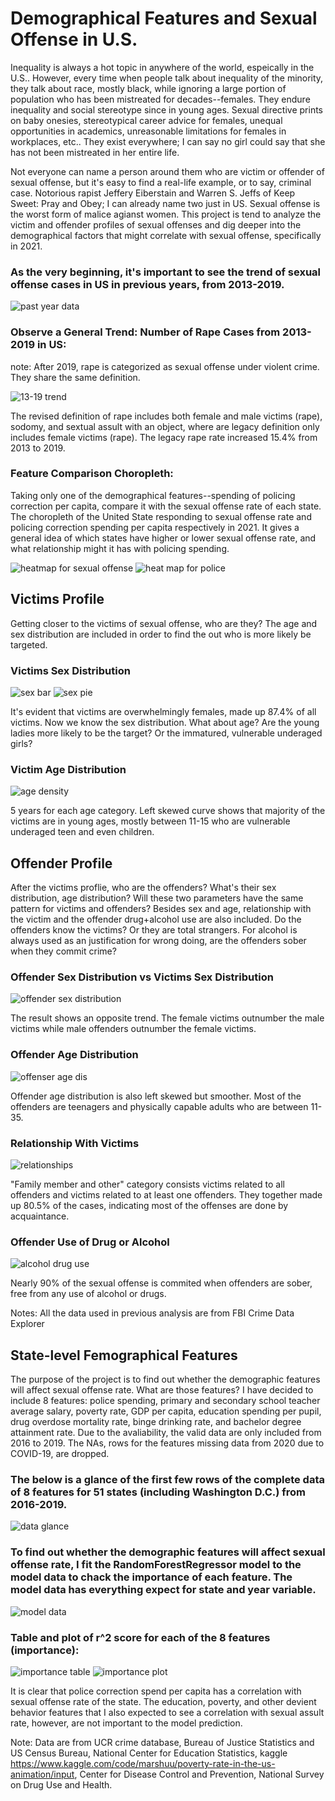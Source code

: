 # **Demographical Features and Sexual Offense in U.S.**

Inequality is always a hot topic in anywhere of the world, espeically in the U.S.. However, every time when people talk about inequality of the minority, they talk about race, mostly black, while ignoring a large portion of population who has been mistreated for decades--females. They endure inequality and social stereotype since in young ages. Sexual directive prints on baby onesies, stereotypical career advice for females, unequal opportunities  in academics, unreasonable limitations for females in workplaces, etc.. They exist everywhere; I can say no girl could say that she has not been mistreated in her entire life. 

Not everyone can name a person around them who are victim or offender of sexual offense, but it's easy to find a real-life example, or to say, criminal case. Notorious rapist Jeffery Eiberstain and Warren S. Jeffs of Keep Sweet: Pray and Obey; I can already name two just in US. Sexual offense is the worst form of malice agianst women. This project is tend to analyze the victim and offender profiles of sexual offenses and dig deeper into the demographical factors that might correlate with sexual offense, specifically in 2021.

### As the very beginning, it's important to see the trend of sexual offense cases in US in previous years, from 2013-2019.

![past year data](https://github.com/AndreaChen0301/sexual-offense-project/blob/main/project/data/images/past%20rape%20data.png?raw=true)

### Observe a General Trend: Number of Rape Cases from 2013-2019 in US:

note: After 2019, rape is categorized as sexual offense under violent crime. They share the same definition.

![13-19 trend](https://github.com/AndreaChen0301/sexual-offense-project/blob/main/project/data/images/output_6_1.png?raw=true)

The revised definition of rape includes both female and male victims (rape), sodomy, and sextual assult with an object, where are legacy definition only includes female victims (rape). The legacy rape rate increased 15.4% from 2013 to 2019.

### Feature Comparison Choropleth:

Taking only one of the demographical features--spending of policing correction per capita, compare it with the sexual offense rate of each state. The choropleth of the United State responding to sexual offense rate and policing correction spending per capita respectively in 2021. It gives a general idea of which states have higher or lower sexual offense rate, and what relationship might it has with policing spending.

![heatmap for sexual offense](https://github.com/AndreaChen0301/sexual-offense-project/blob/main/project/data/images/heatmap1.png?raw=true)
![heat map for police](https://github.com/AndreaChen0301/sexual-offense-project/blob/main/project/data/images/heatmap2.png?raw=true)

## **Victims Profile**

Getting closer to the victims of sexual offense, who are they? The age and sex distribution are included in order to find the out who is more likely be targeted.

### Victims Sex Distribution

![sex bar](https://github.com/AndreaChen0301/sexual-offense-project/blob/main/project/data/images/output_57_1.png?raw=true)
![sex pie](https://github.com/AndreaChen0301/sexual-offense-project/blob/main/project/data/images/output_57_2.png?raw=ture)

It's evident that victims are overwhelmingly females, made up 87.4% of all victims. Now we know the sex distribution. What about age? Are the young ladies more likely to be the target? Or the immatured, vulnerable underaged girls? 

### Victim Age Distribution

![age density](https://github.com/AndreaChen0301/sexual-offense-project/blob/main/project/data/images/output_60_0.png?raw=true)

5 years for each age category. Left skewed curve shows that majority of the victims are in young ages, mostly between 11-15 who are vulnerable underaged teen and even children.

## **Offender Profile**

After the victims proflie, who are the offenders? What's their sex distribution, age distribution? Will these two parameters have the same pattern for victims and offenders? Besides sex and age, relationship with the victim and the offender drug+alcohol use are also included. Do the offenders know the victims? Or they are total strangers. For alcohol is always used as an justification for wrong doing, are the offenders sober when they commit crime?

### Offender Sex Distribution vs Victims Sex Distribution

![offender sex distribution](https://github.com/AndreaChen0301/sexual-offense-project/blob/main/project/data/images/output_65_1.png?raw=true)

The result shows an opposite trend. The female victims outnumber the male victims while male offenders outnumber the female victims.

### Offender Age Distribution

![offenser age dis](https://github.com/AndreaChen0301/sexual-offense-project/blob/main/project/data/images/output_68_1.png?raw=true)

Offender age distribution is also left skewed but smoother. Most of the offenders are teenagers and physically capable adults who are between 11-35.

### Relationship With Victims

![relationships](https://github.com/AndreaChen0301/sexual-offense-project/blob/main/project/data/images/output_71_1.png?raw=true)

"Family member and other" category consists victims related to all offenders and victims related to at least one offenders. They together made up 80.5% of the cases, indicating most of the offenses are done by acquaintance. 

### Offender Use of Drug or Alcohol

![alcohol drug use](https://github.com/AndreaChen0301/sexual-offense-project/blob/main/project/data/images/output_74_1.png?raw=true)

Nearly 90% of the sexual offense is commited when offenders are sober, free from any use of alcohol or drugs.

Notes:  All the data used in previous analysis are from FBI Crime Data Explorer


## **State-level Femographical Features**

The purpose of the project is to find out whether the demographic features will affect sexual offense rate. What are those features? I have decided to include 8 features: police spending, primary and secondary school teacher average salary, poverty rate, GDP per capita, education spending per pupil, drug overdose mortality rate, binge drinking rate, and bachelor degree attainment rate. Due to the avaliability, the valid data are only included from 2016 to 2019. The NAs, rows for the features missing data from 2020 due to COVID-19, are dropped.

### The below is a glance of the first few rows of the complete data of 8 features for 51 states (including Washington D.C.) from 2016-2019.

![data glance](https://github.com/AndreaChen0301/sexual-offense-project/blob/main/project/data/images/full%20data.png?raw=true)

### To find out whether the demographic features will affect sexual offense rate, I fit the RandomForestRegressor model to the model data to chack the importance of each feature. The model data has everything expect for state and year variable.

![model data](https://github.com/AndreaChen0301/sexual-offense-project/blob/main/project/data/images/model%20data.png?raw=true)

### Table and plot of r^2 score for each of the 8 features (importance):

![importance table](https://github.com/AndreaChen0301/sexual-offense-project/blob/main/project/data/images/model%20importance.png?raw=true)
![importance plot](https://github.com/AndreaChen0301/sexual-offense-project/blob/main/project/data/images/output_87_1.png?raw=true)

It is clear that police correction spend per capita has a correlation with sexual offense rate of the state. The education, poverty, and other devient behavior features that I also expected to see a correlation with sexual assult rate, however, are not important to the model prediction.

Note: Data are from UCR crime database, Bureau of Justice Statistics and US Census Bureau, National Center for Education Statistics, kaggle https://www.kaggle.com/code/marshuu/poverty-rate-in-the-us-animation/input, Center for Disease Control and Prevention, National Survey on Drug Use and Health.

